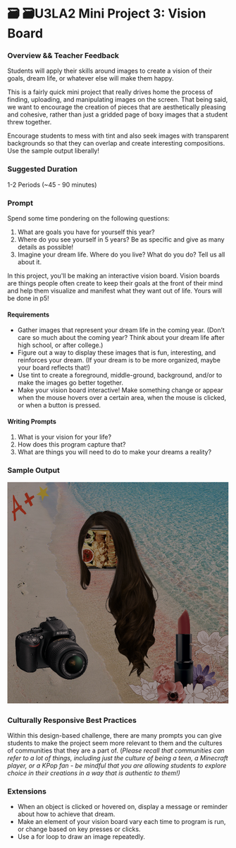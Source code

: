 # 🗃 🗃U3LA2 Mini Project 3: Vision Board

### Overview && Teacher Feedback

Students will apply their skills around images to create a vision of their goals, dream life, or whatever else will make them happy.

This is a fairly quick mini project that really drives home the process of finding, uploading, and manipulating images on the screen. That being said, we want to encourage the creation of pieces that are aesthetically pleasing and cohesive, rather than just a gridded page of boxy images that a student threw together.

Encourage students to mess with tint and also seek images with transparent backgrounds so that they can overlap and create interesting compositions. Use the sample output liberally!

### Suggested Duration

1-2 Periods (\~45 - 90 minutes)

### Prompt

Spend some time pondering on the following questions:

1. What are goals you have for yourself this year?&#x20;
2. Where do you see yourself in 5 years? Be as specific and give as many details as possible!&#x20;
3. Imagine your dream life. Where do you live? What do you do? Tell us all about it.

In this project, you'll be making an interactive vision board. Vision boards are things people often create to keep their goals at the front of their mind and help them visualize and manifest what they want out of life. Yours will be done in p5!

#### Requirements

* Gather images that represent your dream life in the coming year. (Don’t care so much about the coming year? Think about your dream life after high school, or after college.)&#x20;
* Figure out a way to display these images that is fun, interesting, and reinforces your dream. (If your dream is to be more organized, maybe your board reflects that!)&#x20;
* Use tint to create a foreground, middle-ground, background, and/or to make the images go better together.&#x20;
* Make your vision board interactive! Make something change or appear when the mouse hovers over a certain area, when the mouse is clicked, or when a button is pressed.

#### Writing Prompts

1. What is your vision for your life?&#x20;
2. How does this program capture that?&#x20;
3. What are things you will need to do to make your dreams a reality?

### Sample Output

![A sample vision board featuring healthy food and hair, makeup, camera, and a beach scene.](<../.gitbook/assets/Screen Shot 2022-01-18 at 3.16.54 PM.png>)

### Culturally Responsive Best Practices

Within this design-based challenge, there are many prompts you can give students to make the project seem more relevant to them and the cultures of communities that they are a part of. (_Please recall that communities can refer to a lot of things, including just the culture of being a teen, a Minecraft player, or a KPop fan - be mindful that you are allowing students to explore choice in their creations in a way that is authentic to them!)_

### Extensions

* When an object is clicked or hovered on, display a message or reminder about how to achieve that dream.&#x20;
* Make an element of your vision board vary each time to program is run, or change based on key presses or clicks.&#x20;
* Use a for loop to draw an image repeatedly.
